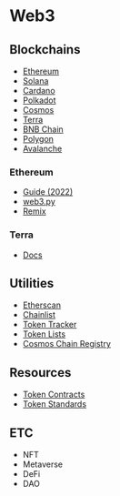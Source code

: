 # Web3
## Blockchains
- [Ethereum](https://ethereum.org/en/)
- [Solana](https://solana.com/)
- [Cardano](https://cardano.org/)
- [Polkadot](https://polkadot.network/)
- [Cosmos](https://cosmos.network/)
- [Terra](https://www.terra.money/)
- [BNB Chain](https://www.bnbchain.world/en)
- [Polygon](https://polygon.technology/)
- [Avalanche](https://www.avax.network/)

### Ethereum
- [Guide (2022)](https://betterprogramming.pub/top-10-smart-contract-developer-tools-you-need-for-2022-b763f5df689a)
- [web3.py](https://web3py.readthedocs.io/en/stable/)
- [Remix](https://remix.ethereum.org/)

### Terra
- [Docs](https://docs.terra.money/index.html)

## Utilities
- [Etherscan](https://etherscan.io/)
- [Chainlist](https://chainlist.org/)
- [Token Tracker](https://etherscan.io/tokens)
- [Token Lists](https://tokenlists.org/)
- [Cosmos Chain Registry](https://github.com/cosmos/chain-registry)

## Resources
- [Token Contracts](https://medium.com/@jgm.orinoco/understanding-erc-20-token-contracts-a809a7310aa5)
- [Token Standards](https://crypto.com/university/what-are-token-standards)

## ETC
- NFT
- Metaverse
- DeFi
- DAO
